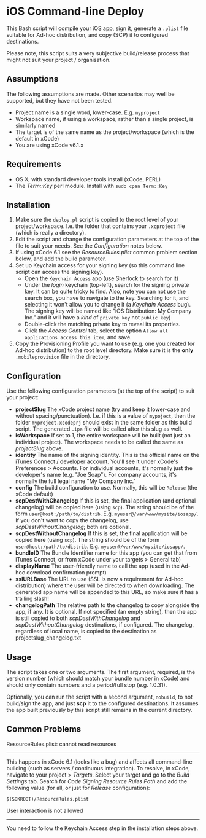 iOS Command-line Deploy
=======================

This Bash script will compile your iOS app, sign it, generate a `.plist` file suitable for Ad-hoc distribution, and copy (SCP) it to configured destinations.

Please note, this script suits a very subjective build/release process that might not suit your project / organisation.

Assumptions
-----------
The following assumptions are made. Other scenarios may well be supported, but they have not been tested.

* Project name is a single word, lower-case. E.g. `myproject`
* Workspace name, if using a workspace, rather than a single project, is similarly named
* The target is of the same name as the project/workspace (which is the default in xCode)
* You are using xCode v6.1.x

Requirements
------------
* OS X, with standard developer tools install (xCode, PERL)
* The *Term::Key* perl module. Install with `sudo cpan Term::Key`

Installation
------------
1. Make sure the `deploy.pl` script is copied to the root level of your project/workspace. I.e. the folder that contains your `.xcproject` file (which is really a directory).
1. Edit the script and change the configuration parameters at the top of the file to suit your needs. See the *Configuration* notes below.
1. If using xCode 6.1 see the *ResourceRules.plist* common problem section below, and add the build parameter.
1. Set up Keychain access for your signing key (so this command line script can access the signing key).
	* Open the `Keychain Access` app (use Sherlock to search for it)
	* Under the *login* keychain (top-left), search for the signing private key. It can be quite tricky to find. Also, note you can not use the search box, you have to navigate to the key. Searching for it, and selecting it won't allow you to change it (a *Keychain Access* bug). The signing key will be named like "iOS Distribution: My Company Inc." and it will have a *kind* of `private key` not `public key`)
	* Double-click the matching private key to reveal its properties.
	* Click the *Access Control* tab, select the option `Allow all applications access this item`, and save.
1. Copy the Provisioning Profile you want to use (e.g. one you created for Ad-hoc distribution) to the root level directory. Make sure it is the **only** `.mobileprovision` file in the directory.

Configuration
-------------
Use the following configuration parameters (at the top of the script) to suit your project:

* **projectSlug** The xCode project name (try and keep it lower-case and without spacing/punctuation). I.e. if this is a value of `mypoject`, then the folder `myproject.xcodeprj` should exist in the same folder as this build script. The generated `.ipa` file will be called after this slug as well.
* **isWorkspace** If set to 1, the entire workspace will be built (not just an individual project). The workspace needs to be called the same as *projectSlug* above.
* **identity** The name of the signing identity. This is the official name on the iTunes Connect / developer account. You'll see it under xCode's Preferences > Accounts. For individual accounts, it's normally just the developer's name (e.g. "Joe Soap"). For company accounts, it's normally the full legal name "My Company Inc."
* **config** The build configuration to use. Normally, this will be `Release` (the xCode default)
* **scpDestWithChangelog** If this is set, the final application (and optional changelog) will be copied here (using `scp`). The string should be of the form `user@host:/path/to/distrib`. E.g. `myuser@/var/www/mysite/iosapp/`. If you don't want to copy the changelog, use *scpDestWithoutChangelog*; both are optional.
* **scpDestWithoutChangelog** If this is set, the final application will be copied here (using `scp`). The string should be of the form `user@host:/path/to/distrib`. E.g. `myuser@/var/www/mysite/iosapp/`.
* **bundleID** The Bundle Identifier name for this app (you can get that from iTunes Connect, or from xCode under your targets > General tab)
* **displayName** The user-friendly name to call the app (used in the Ad-hoc download confirmation prompt)
* **sslURLBase** The URL to use (SSL is now a requirement for Ad-hoc distribution) where the user will be directed to when downloading. The generated app name will be appended to this URL, so make sure it has a trailing slash!
* **changelogPath** The relative path to the changelog to copy alongside the app, if any. It is optional. If not specified (an empty string), then the app is still copied to both *scpDestWithChangelog* and *scpDestWithoutChangelog* destinations, if configured. The changelog, regardless of local name, is copied to the destination as projectslug_changelog.txt

Usage
-----
The script takes one or two arguments. The first argument, required, is the version number (which should match your bundle number in xCode) and should only contain numbers and a period/full stop (e.g. 1.0.31).

Optionally, you can run the script with a second argument, `nobuild`, to not build/sign the app, and just **scp** it to the configured destinations. It assumes the app built previously by this script still remains in the current directory.

Common Problems
---------------
ResourceRules.plist: cannot read resources
__________________________________________
This happens in xCode 6.1 (looks like a bug) and affects all command-line building (such as servers / continuous integration). To resolve, in xCode, navigate to your project > *Targets*. Select your target and go to the *Build Settings* tab. Search for *Code Signing Resource Rules Path* and add the following value (for all, or just for *Release* configuration):

	$(SDKROOT)/ResourceRules.plist

User interaction is not allowed
_______________________________
You need to follow the Keychain Access step in the installation steps above.
